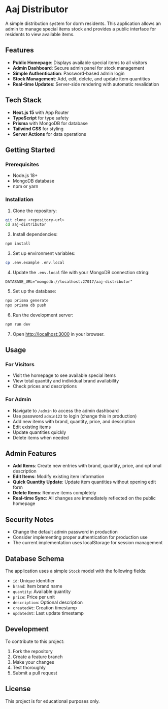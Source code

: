 # Aaj Distributor

A simple distribution system for dorm residents. This application allows an admin to manage special items stock and provides a public interface for residents to view available items.

## Features

- **Public Homepage**: Displays available special items to all visitors
- **Admin Dashboard**: Secure admin panel for stock management
- **Simple Authentication**: Password-based admin login
- **Stock Management**: Add, edit, delete, and update item quantities
- **Real-time Updates**: Server-side rendering with automatic revalidation

## Tech Stack

- **Next.js 15** with App Router
- **TypeScript** for type safety
- **Prisma** with MongoDB for database
- **Tailwind CSS** for styling
- **Server Actions** for data operations

## Getting Started

### Prerequisites

- Node.js 18+ 
- MongoDB database
- npm or yarn

### Installation

1. Clone the repository:
```bash
git clone <repository-url>
cd aaj-distributor
```

2. Install dependencies:
```bash
npm install
```

3. Set up environment variables:
```bash
cp .env.example .env.local
```

4. Update the `.env.local` file with your MongoDB connection string:
```
DATABASE_URL="mongodb://localhost:27017/aaj-distributor"
```

5. Set up the database:
```bash
npx prisma generate
npx prisma db push
```

6. Run the development server:
```bash
npm run dev
```

7. Open [http://localhost:3000](http://localhost:3000) in your browser.

## Usage

### For Visitors
- Visit the homepage to see available special items
- View total quantity and individual brand availability
- Check prices and descriptions

### For Admin
- Navigate to `/admin` to access the admin dashboard
- Use password `admin123` to login (change this in production)
- Add new items with brand, quantity, price, and description
- Edit existing items
- Update quantities quickly
- Delete items when needed

## Admin Features

- **Add Items**: Create new entries with brand, quantity, price, and optional description
- **Edit Items**: Modify existing item information
- **Quick Quantity Update**: Update item quantities without opening edit form
- **Delete Items**: Remove items completely
- **Real-time Sync**: All changes are immediately reflected on the public homepage

## Security Notes

- Change the default admin password in production
- Consider implementing proper authentication for production use
- The current implementation uses localStorage for session management

## Database Schema

The application uses a simple `Stock` model with the following fields:
- `id`: Unique identifier
- `brand`: Item brand name
- `quantity`: Available quantity
- `price`: Price per unit
- `description`: Optional description
- `createdAt`: Creation timestamp
- `updatedAt`: Last update timestamp

## Development

To contribute to this project:

1. Fork the repository
2. Create a feature branch
3. Make your changes
4. Test thoroughly
5. Submit a pull request

## License

This project is for educational purposes only.
